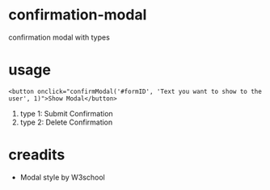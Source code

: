 # confirmation-modal
confirmation modal with types

# usage
```
<button onclick="confirmModal('#formID', 'Text you want to show to the user', 1)">Show Modal</button>
```

1. type 1: Submit Confirmation
2. type 2: Delete Confirmation

# creadits
- Modal style by W3school
